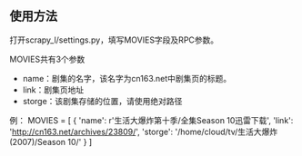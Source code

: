 
## 使用方法 ##
打开scrapy_l/settings.py，填写MOVIES字段及RPC参数。

MOVIES共有3个参数
- name：剧集的名字，该名字为cn163.net中剧集页的标题。
- link：剧集页地址
- storge：该剧集存储的位置，请使用绝对路径


例：
MOVIES = [
    {
      'name': r'生活大爆炸第十季/全集Season 10迅雷下载', 
      'link': 'http://cn163.net/archives/23809/', 
      'storge': '/home/cloud/tv/生活大爆炸 (2007)/Season 10/'
     }
]
